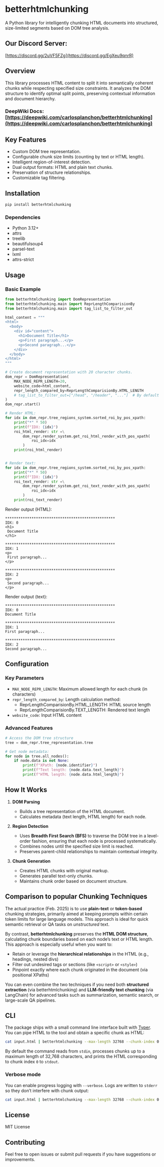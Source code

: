 # betterhtmlchunking

A Python library for intelligently chunking HTML documents into structured, size-limited segments based on DOM tree analysis.

## Our Discord Server:
[https://discord.gg/2uVF5FZg](https://discord.gg/EgXeu9qnrR)

## Overview

This library processes HTML content to split it into semantically coherent chunks while respecting specified size constraints. It analyzes the DOM structure to identify optimal split points, preserving contextual information and document hierarchy.

### DeepWiki Docs: [https://deepwiki.com/carlosplanchon/betterhtmlchunking](https://deepwiki.com/carlosplanchon/betterhtmlchunking)

## Key Features

- Custom DOM tree representation. 
- Configurable chunk size limits (counting by text or HTML length).
- Intelligent region-of-interest detection.
- Dual output formats: HTML and plain text chunks.  
- Preservation of structure relationships.
- Customizable tag filtering.

## Installation

```bash
pip install betterhtmlchunking
```

### Dependencies
- Python 3.12+
- attrs
- treelib
- beautifulsoup4
- parsel-text
- lxml
- attrs-strict

## Usage

### Basic Example

```python
from betterhtmlchunking import DomRepresentation
from betterhtmlchunking.main import ReprLengthComparisionBy
from betterhtmlchunking.main import tag_list_to_filter_out

html_content = """
<html>
  <body>
    <div id="content">
      <h1>Document Title</h1>
      <p>First paragraph...</p>
      <p>Second paragraph...</p>
    </div>
  </body>
</html>
"""

# Create document representation with 20 character chunks.
dom_repr = DomRepresentation(
    MAX_NODE_REPR_LENGTH=20,
    website_code=html_content,
    repr_length_compared_by=ReprLengthComparisionBy.HTML_LENGTH
    # tag_list_to_filter_out=["/head", "/header", "..."]  # By default tag_list_to_filter_out is used.
)
dom_repr.start()

# Render HTML:
for idx in dom_repr.tree_regions_system.sorted_roi_by_pos_xpath:
    print("*" * 50)
    print(f"IDX: {idx}")
    roi_html_render: str =\
        dom_repr.render_system.get_roi_html_render_with_pos_xpath(
            roi_idx=idx
        )
    print(roi_html_render)


# Render text:
for idx in dom_repr.tree_regions_system.sorted_roi_by_pos_xpath:
    print("*" * 50)
    print(f"IDX: {idx}")
    roi_text_render: str =\
        dom_repr.render_system.get_roi_text_render_with_pos_xpath(
            roi_idx=idx
        )
    print(roi_text_render)

```

Render output (HTML):
```
**************************************************
IDX: 0
<h1>
 Document Title
</h1>

**************************************************
IDX: 1
<p>
 First paragraph...
</p>

**************************************************
IDX: 2
<p>
 Second paragraph...
</p>
```

Render output (text):
```
**************************************************
IDX: 0
Document Title

**************************************************
IDX: 1
First paragraph...

**************************************************
IDX: 2
Second paragraph...
```


## Configuration

### Key Parameters
- `MAX_NODE_REPR_LENGTH`: Maximum allowed length for each chunk (in characters)
- `repr_length_compared_by`: Length calculation method:
  - ReprLengthComparisionBy.HTML_LENGTH: HTML source length
  - ReprLengthComparisionBy.TEXT_LENGTH: Rendered text length
- `website_code`: Input HTML content

### Advanced Features
```python
# Access the DOM tree structure
tree = dom_repr.tree_representation.tree

# Get node metadata:
for node in tree.all_nodes():
    if node.data is not None:
        print(f"XPath: {node.identifier}")
        print(f"Text length: {node.data.text_length}")
        print(f"HTML length: {node.data.html_length}")

```

## How It Works

1. **DOM Parsing**  
   - Builds a tree representation of the HTML document.
   - Calculates metadata (text length, HTML length) for each node.

2. **Region Detection**  
   - Uses **Breadth First Search (BFS)** to traverse the DOM tree in a level-order fashion, ensuring that each node is processed systematically.
   - Combines nodes until the specified size limit is reached.
   - Preserves parent-child relationships to maintain contextual integrity.

3. **Chunk Generation**  
   - Creates HTML chunks with original markup.
   - Generates parallel text-only chunks.
   - Maintains chunk order based on document structure.

## Comparison to popular Chunking Techniques

The actual practice (Feb. 2025) is to use **plain-text** or **token-based** chunking strategies, primarily aimed at keeping prompts within certain token limits for large language models. This approach is ideal for quick semantic retrieval or QA tasks on *unstructured* text.

By contrast, **betterhtmlchunking** preserves the **HTML DOM structure**, calculating chunk boundaries based on each node’s text or HTML length. This approach is especially useful when you want to:
- Retain or leverage the **hierarchical relationships** in the HTML (e.g., headings, nested divs)  
- Filter out undesired tags or sections (like `<script>` or `<style>`)  
- Pinpoint exactly where each chunk originated in the document (via positional XPaths)

You can even combine the two techniques if you need both **structured extraction** (via betterhtmlchunking) and **LLM-friendly text chunking** (via LangChain) for advanced tasks such as summarization, semantic search, or large-scale QA pipelines.

## CLI

The package ships with a small command line interface built with [Typer](https://typer.tiangolo.com/). You can pipe HTML to the tool and obtain a specific chunk as HTML:

```bash
cat input.html | betterhtmlchunking --max-length 32768 --chunk-index 0 > chunk.html
```

By default the command reads from `stdin`, processes chunks up to a maximum length of 32,768 characters, and prints the HTML corresponding to chunk index `0` to `stdout`.

### Verbose mode

You can enable progress logging with `--verbose`. Logs are written to `stderr` so they don’t interfere with chunk output:

```bash
cat input.html | betterhtmlchunking --max-length 32768 --chunk-index 0 --verbose > chunk.html
```

## License

MIT License

## Contributing
Feel free to open issues or submit pull requests if you have suggestions or improvements.
